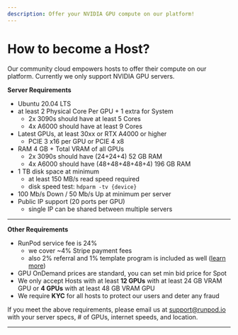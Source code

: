 ```yaml
---
description: Offer your NVIDIA GPU compute on our platform!
---
```


# How to become a Host?

Our community cloud empowers hosts to offer their compute on our platform. Currently we only support NVIDIA GPU servers.



**Server Requirements**

* Ubuntu 20.04 LTS
* at least 2 Physical Core Per GPU + 1 extra for System
  * 2x 3090s should have at least 5 Cores
  * 4x A6000 should have at least 9 Cores
* Latest GPUs, at least 30xx or RTX A4000 or higher
  * PCIE 3 x16 per GPU or PCIE 4 x8
* RAM 4 GB + Total VRAM of all GPUs
  * 2x 3090s should have (24+24+4) 52 GB RAM
  * 4x A6000 should have (48+48+48+48+4) 196 GB RAM
* 1 TB disk space at minimum
  * at least 150 MB/s read speed required
  * disk speed test: `hdparm -tv {device}`
* 100 Mb/s Down / 50 Mb/s Up at minimum per server
* Public IP support (20 ports per GPU)
  * single IP can be shared between multiple servers

****

**Other Requirements**

* RunPod service fee is 24%
  * we cover \~4% Stripe payment fees
  * also 2% referral and 1% template program is included as well ([learn more](https://www.runpod.io/refer-a-friend))
* GPU OnDemand prices are standard, you can set min bid price for Spot
* We only accept Hosts with at least **12 GPUs** with at least 24 GB VRAM GPU or **4 GPUs** with at least 48 GB VRAM GPU
* We require **KYC** for all hosts to protect our users and deter any fraud



If you meet the above requirements, please email us at support@runpod.io with your server specs, # of GPUs, internet speeds, and location.

****
